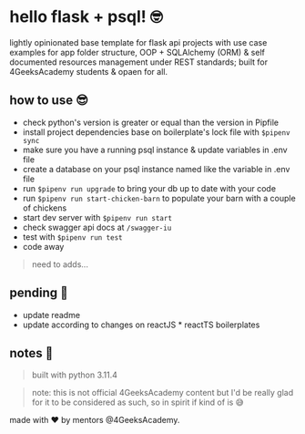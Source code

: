 # hello flask + psql! 🤓
lightly opinionated base template for flask api projects with use case examples for app folder structure, OOP + SQLAlchemy (ORM) & self documented resources management under REST standards; built for 4GeeksAcademy students & opaen for all.

## how to use 😎
- check python's version is greater or equal than the version in Pipfile
- install project dependencies base on boilerplate's lock file with `$pipenv sync`
- make sure you have a running psql instance & update variables in .env file
- create a database on your psql instance named like the variable in .env file
- run `$pipenv run upgrade` to bring your db up to date with your code
- run `$pipenv run start-chicken-barn` to populate your barn with a couple of chickens
- start dev server with `$pipenv run start`
- check swagger api docs at `/swagger-iu`
- test with `$pipenv run test`
- code away

> need to adds...

## pending 🤪
- update readme
- update according to changes on reactJS * reactTS boilerplates

## notes 📝
> built with python 3.11.4

> note: this is not official 4GeeksAcademy content but I'd be really glad for it to be considered as such, so in spirit if kind of is 😅

made with ♥ by mentors @4GeeksAcademy.
